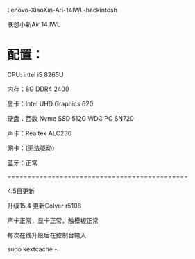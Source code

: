 Lenovo-XiaoXin-Ari-14IWL-hackintosh

联想小新Air 14 IWL

配置：
============================================

CPU: intel i5 8265U

内存：8G DDR4 2400

显卡：Intel UHD Graphics 620

硬盘：西数 Nvme SSD 512G WDC PC SN720

声卡：Realtek ALC236

网卡：(无法驱动）

蓝牙：正常

=============================================

4.5日更新

升级15.4 更新Colver r5108

声卡正常，显卡正常，触模板正常

每次在线升级后在控制台输入

sudo kextcache -i 

